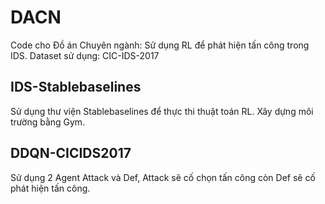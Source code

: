 # DACN
Code cho Đồ án Chuyên ngành: Sử dụng RL để phát hiện tấn công trong IDS.
Dataset sử dụng: CIC-IDS-2017

## IDS-Stablebaselines
Sử dụng thư viện Stablebaselines để thực thi thuật toán RL. Xây dựng môi trường bằng Gym.

## DDQN-CICIDS2017
Sử dụng 2 Agent Attack và Def, Attack sẽ cố chọn tấn công còn Def sẽ cố phát hiện tấn công. 
